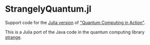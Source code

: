 # StrangelyQuantum.jl
Support code for the [Julia version](https://github.com/magister-ludi/QuantumBook.jl) of ["Quantum Computing in Action"](https://www.manning.com/books/quantum-computing-for-java-developers).

This is a Julia port of the Java code in the quantum computing library [strange](https://github.com/redfx-quantum/strange).
